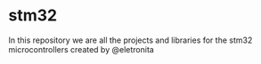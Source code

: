 # stm32
In this repository we are all the projects and libraries for the stm32 microcontrollers created by @eletronita
